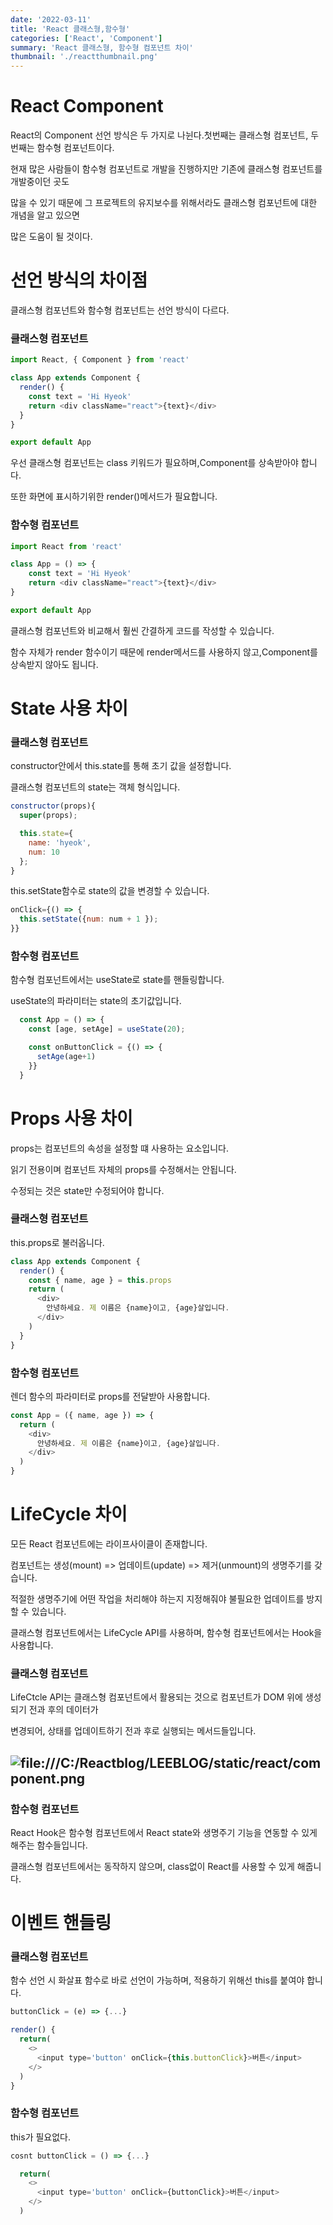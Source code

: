 ```yaml
---
date: '2022-03-11'
title: 'React 클래스형,함수형'
categories: ['React', 'Component']
summary: 'React 클래스형, 함수형 컴포넌트 차이'
thumbnail: './reactthumbnail.png'
---
```


# React Component

React의 Component 선언 방식은 두 가지로 나뉜다.첫번째는 클래스형 컴포넌트, 두번째는 함수형 컴포넌트이다.

현재 많은 사람들이 함수형 컴포넌트로 개발을 진행하지만 기존에 클래스형 컴포넌트를 개발중이던 곳도

많을 수 있기 때문에 그 프로젝트의 유지보수를 위해서라도 클래스형 컴포넌트에 대한 개념을 알고 있으면

많은 도움이 될 것이다.

# 선언 방식의 차이점

클래스형 컴포넌트와 함수형 컴포넌트는 선언 방식이 다르다.

### 클래스형 컴포넌트

```javascript
import React, { Component } from 'react'

class App extends Component {
  render() {
    const text = 'Hi Hyeok'
    return <div className="react">{text}</div>
  }
}

export default App
```

우선 클래스형 컴포넌트는 class 키워드가 필요하며,Component를 상속받아야 합니다.

또한 화면에 표시하기위한 render()메서드가 필요합니다.

### 함수형 컴포넌트

```javascript
import React from 'react'

class App = () => {
    const text = 'Hi Hyeok'
    return <div className="react">{text}</div>
}

export default App
```

클래스형 컴포넌트와 비교해서 훨씬 간결하게 코드를 작성할 수 있습니다.

함수 자체가 render 함수이기 때문에 render메서드를 사용하지 않고,Component를 상속받지 않아도 됩니다.

# State 사용 차이

### 클래스형 컴포넌트

constructor안에서 this.state를 통해 초기 값을 설정합니다.

클래스형 컴포넌트의 state는 객체 형식입니다.

```javascript
constructor(props){
  super(props);

  this.state={
    name: 'hyeok',
    num: 10
  };
}
```

this.setState함수로 state의 값을 변경할 수 있습니다.

```javascript
onClick={() => {
  this.setState({num: num + 1 });
}}
```

### 함수형 컴포넌트

함수형 컴포넌트에서는 useState로 state를 핸들링합니다.

useState의 파라미터는 state의 초기값입니다.

```javascript
  const App = () => {
    const [age, setAge] = useState(20);

    const onButtonClick = {() => {
      setAge(age+1)
    }}
  }
```

# Props 사용 차이

props는 컴포넌트의 속성을 설정할 떄 사용하는 요소입니다.

읽기 전용이며 컴포넌트 자체의 props를 수정해서는 안됩니다.

수정되는 것은 state만 수정되어야 합니다.

### 클래스형 컴포넌트

this.props로 불러옵니다.

```javascript
class App extends Component {
  render() {
    const { name, age } = this.props
    return (
      <div>
        안녕하세요. 제 이름은 {name}이고, {age}살입니다.
      </div>
    )
  }
}
```

### 함수형 컴포넌트

렌더 함수의 파라미터로 props를 전달받아 사용합니다.

```javascript
const App = ({ name, age }) => {
  return (
    <div>
      안녕하세요. 제 이름은 {name}이고, {age}살입니다.
    </div>
  )
}
```

# LifeCycle 차이

모든 React 컴포넌트에는 라이프사이클이 존재합니다.

컴포넌트는 생성(mount) => 업데이트(update) => 제거(unmount)의 생명주기를 갖습니다.

적절한 생명주기에 어떤 작업을 처리해야 하는지 지정해줘야 불필요한 업데이트를 방지할 수 있습니다.

클래스형 컴포넌트에서는 LifeCycle API를 사용하며, 함수형 컴포넌트에서는 Hook을 사용합니다.

### 클래스형 컴포넌트

LifeCtcle API는 클래스형 컴포넌트에서 활용되는 것으로 컴포넌트가 DOM 위에 생성되기 전과 후의 데이터가

변경되어, 상태를 업데이트하기 전과 후로 실행되는 메서드들입니다.

## ![file:///C:/Reactblog/LEEBLOG/static/react/component.png](../static/react/component.png)

### 함수형 컴포넌트

React Hook은 함수형 컴포넌트에서 React state와 생명주기 기능을 연동할 수 있게 해주는 함수들입니다.

클래스형 컴포넌트에서는 동작하지 않으며, class없이 React를 사용할 수 있게 해줍니다.

# 이벤트 핸들링

### 클래스형 컴포넌트

함수 선언 시 화살표 함수로 바로 선언이 가능하며, 적용하기 위해선 this를 붙여야 합니다.

```javascript
buttonClick = (e) => {...}

render() {
  return(
    <>
      <input type='button' onClick={this.buttonClick}>버튼</input>
    </>
  )
}
```

### 함수형 컴포넌트

this가 필요없다.

```javascript
cosnt buttonClick = () => {...}

  return(
    <>
      <input type='button' onClick={buttonClick}>버튼</input>
    </>
  )
```
